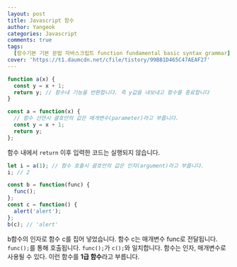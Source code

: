 ```yaml
---
layout: post
title: Javascript 함수
author: Yangeok
categories: Javascript
comments: true
tags:
  [함수기본 기본 문법 자바스크립트 function fundamental basic syntax grammar]
cover: 'https://t1.daumcdn.net/cfile/tistory/99BB1D465C47AEAF27'
---
```


```javascript
function a(x) {
  const y = x + 1;
  return y; // 함수내 기능을 반환합니다. 즉 y값을 내보내고 함수를 종료합니다
}
```

```javascript
const a = function(x) {
  // 함수 선언시 괄호안의 값은 매개변수(parameter)라고 부릅니다.
  const y = x + 1;
  return y;
};
```

함수 내에서 `return` 이후 입력한 코드는 실행되지 않습니다.

```javascript
let i = a(1); // 함수 호출시 괄호안의 값은 인자(argument)라고 부릅니다.
i; // 2
```

```javascript
const b = function(func) {
  func();
};
const c = function() {
  alert('alert');
};
b(c); // 'alert'
```

b함수의 인자로 함수 c를 집어 넣었습니다. 함수 c는 매개변수 func로 전달됩니다. `func();`를 통해 호출됩니다. `func();`가 `c();`와 일치합니다. 함수는 인자, 매개변수로 사용될 수 있다. 이런 함수를 **1급 함수**라고 부릅니다.
